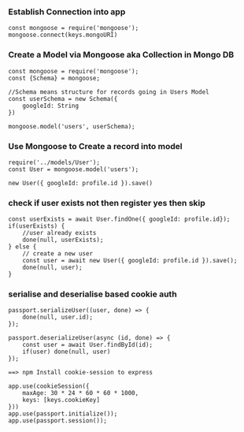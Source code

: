 ### Establish Connection into app
```
const mongoose = require('mongoose');
mongoose.connect(keys.mongoURI)
```

### Create a Model via Mongoose aka Collection in Mongo DB
```
const mongoose = require('mongoose');
const {Schema} = mongoose;

//Schema means structure for records going in Users Model
const userSchema = new Schema({
    googleId: String
})

mongoose.model('users', userSchema);
```

### Use Mongoose to Create a record into model
```
require('../models/User');
const User = mongoose.model('users');

new User({ googleId: profile.id }).save()
```

### check if user exists not then register yes then skip
```
const userExists = await User.findOne({ googleId: profile.id});
if(userExists) {
    //user already exists
    done(null, userExists);
} else {
    // create a new user
    const user = await new User({ googleId: profile.id }).save();
    done(null, user);
}
```

### serialise and deserialise based cookie auth
```
passport.serializeUser((user, done) => {
    done(null, user.id);
});

passport.deserializeUser(async (id, done) => {
    const user = await User.findById(id);
    if(user) done(null, user)
});
```

```
==> npm Install cookie-session to express

app.use(cookieSession({
    maxAge: 30 * 24 * 60 * 60 * 1000,
    keys: [keys.cookieKey]
}))
app.use(passport.initialize());
app.use(passport.session());
```